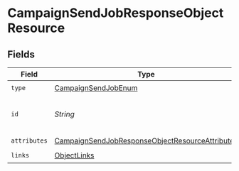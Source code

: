 # CampaignSendJobResponseObjectResource


## Fields

| Field                                                                                                                         | Type                                                                                                                          | Required                                                                                                                      | Description                                                                                                                   |
| ----------------------------------------------------------------------------------------------------------------------------- | ----------------------------------------------------------------------------------------------------------------------------- | ----------------------------------------------------------------------------------------------------------------------------- | ----------------------------------------------------------------------------------------------------------------------------- |
| `type`                                                                                                                        | [CampaignSendJobEnum](../../models/components/CampaignSendJobEnum.md)                                                         | :heavy_check_mark:                                                                                                            | N/A                                                                                                                           |
| `id`                                                                                                                          | *String*                                                                                                                      | :heavy_check_mark:                                                                                                            | The ID of the campaign to send                                                                                                |
| `attributes`                                                                                                                  | [CampaignSendJobResponseObjectResourceAttributes](../../models/components/CampaignSendJobResponseObjectResourceAttributes.md) | :heavy_check_mark:                                                                                                            | N/A                                                                                                                           |
| `links`                                                                                                                       | [ObjectLinks](../../models/components/ObjectLinks.md)                                                                         | :heavy_check_mark:                                                                                                            | N/A                                                                                                                           |